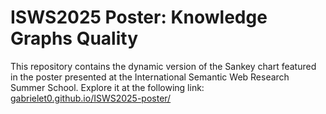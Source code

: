 # ISWS2025 Poster: Knowledge Graphs Quality
This repository contains the dynamic version of the Sankey chart featured in the poster presented at the International Semantic Web Research Summer School. Explore it at the following link: [gabrielet0.github.io/ISWS2025-poster/](https://gabrielet0.github.io/ISWS2025-poster/)
